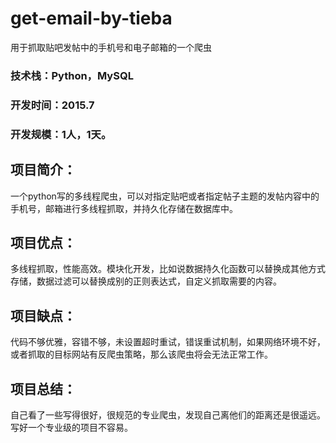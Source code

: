 # get-email-by-tieba
用于抓取贴吧发帖中的手机号和电子邮箱的一个爬虫

### 技术栈：Python，MySQL
### 开发时间：2015.7
### 开发规模：1人，1天。
## 项目简介：
一个python写的多线程爬虫，可以对指定贴吧或者指定帖子主题的发帖内容中的手机号，邮箱进行多线程抓取，并持久化存储在数据库中。
## 项目优点：
多线程抓取，性能高效。模块化开发，比如说数据持久化函数可以替换成其他方式存储，数据过滤可以替换成别的正则表达式，自定义抓取需要的内容。
## 项目缺点：
代码不够优雅，容错不够，未设置超时重试，错误重试机制，如果网络环境不好，或者抓取的目标网站有反爬虫策略，那么该爬虫将会无法正常工作。
## 项目总结：
自己看了一些写得很好，很规范的专业爬虫，发现自己离他们的距离还是很遥远。写好一个专业级的项目不容易。
